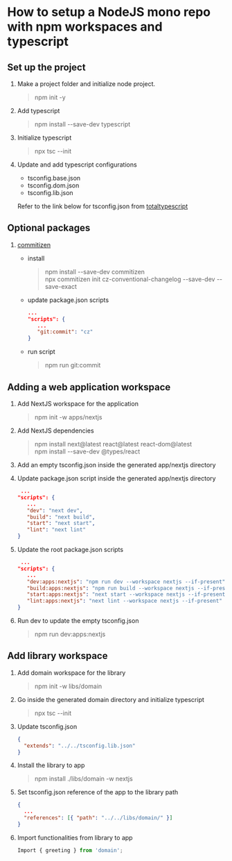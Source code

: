 # How to setup a NodeJS mono repo with npm workspaces and typescript

## Set up the project

1. Make a project folder and initialize node project.

   > npm init -y

2. Add typescript

   > npm install --save-dev typescript

3. Initialize typescript

   > npx tsc --init

4. Update and add typescript configurations

   - tsconfig.base.json
   - tsconfig.dom.json
   - tsconfig.lib.json

   Refer to the link below for tsconfig.json from [totaltypescript](https://www.totaltypescript.com/tsconfig-cheat-sheet)

## Optional packages

1. [commitizen](https://github.com/commitizen/cz-cli)

   - install
     > npm install --save-dev commitizen  
     > npx commitizen init cz-conventional-changelog --save-dev --save-exact
   - update package.json scripts

     ```json
     ...
     "scripts": {
        ...
        "git:commit": "cz"
     }
     ```

   - run script

     > npm run git:commit

## Adding a web application workspace

1. Add NextJS workspace for the application

   > npm init -w apps/nextjs

2. Add NextJS dependencies

   > npm install next@latest react@latest react-dom@latest  
   > npm install --save-dev @types/react

3. Add an empty tsconfig.json inside the generated app/nextjs directory
4. Update package.json script inside the generated app/nextjs directory

   ```json
    ...
   "scripts": {
      ...
      "dev": "next dev",
      "build": "next build",
      "start": "next start",
      "lint": "next lint"
   }

   ```

5. Update the root package.json scripts

   ```json
    ...
   "scripts": {
      ...
      "dev:apps:nextjs": "npm run dev --workspace nextjs --if-present",
      "build:apps:nextjs": "npm run build --workspace nextjs --if-present",
      "start:apps:nextjs": "next start --workspace nextjs --if-present",
      "lint:apps:nextjs": "next lint --workspace nextjs --if-present"
   }
   ```

6. Run dev to update the empty tsconfig.json
   > npm run dev:apps:nextjs

## Add library workspace

1. Add domain workspace for the library

   > npm init -w libs/domain

2. Go inside the generated domain directory and initialize typescript

   > npx tsc --init

3. Update tsconfig.json

   ```json
   {
     "extends": "../../tsconfig.lib.json"
   }
   ```

4. Install the library to app

   > npm install ./libs/domain -w nextjs

5. Set tsconfig.json reference of the app to the library path

   ```json
   {
     ...
     "references": [{ "path": "../../libs/domain/" }]
   }
   ```

6. Import functionalities from library to app

   ```javascript
   Import { greeting } from 'domain';
   ```
